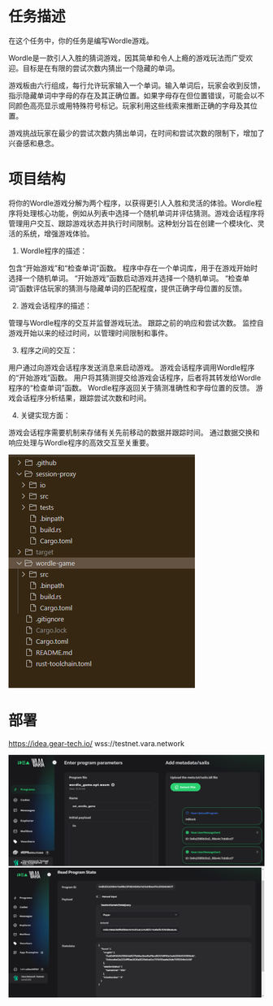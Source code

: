# 任务描述
在这个任务中，你的任务是编写Wordle游戏。

Wordle是一款引人入胜的猜词游戏，因其简单和令人上瘾的游戏玩法而广受欢迎。目标是在有限的尝试次数内猜出一个隐藏的单词。

游戏板由六行组成，每行允许玩家输入一个单词。输入单词后，玩家会收到反馈，指示隐藏单词中字母的存在及其正确位置。如果字母存在但位置错误，可能会以不同颜色高亮显示或用特殊符号标记。玩家利用这些线索来推断正确的字母及其位置。

游戏挑战玩家在最少的尝试次数内猜出单词，在时间和尝试次数的限制下，增加了兴奋感和悬念。

# 项目结构
将你的Wordle游戏分解为两个程序，以获得更引人入胜和灵活的体验。Wordle程序将处理核心功能，例如从列表中选择一个随机单词并评估猜测。游戏会话程序将管理用户交互、跟踪游戏状态并执行时间限制。这种划分旨在创建一个模块化、灵活的系统，增强游戏体验。

1. Wordle程序的描述：

包含“开始游戏”和“检查单词”函数。
程序中存在一个单词库，用于在游戏开始时选择一个随机单词。
“开始游戏”函数启动游戏并选择一个随机单词。
“检查单词”函数评估玩家的猜测与隐藏单词的匹配程度，提供正确字母位置的反馈。

2. 游戏会话程序的描述：

管理与Wordle程序的交互并监督游戏玩法。
跟踪之前的响应和尝试次数。
监控自游戏开始以来的经过时间，以管理时间限制和事件。

3. 程序之间的交互：

用户通过向游戏会话程序发送消息来启动游戏。
游戏会话程序调用Wordle程序的“开始游戏”函数。
用户将其猜测提交给游戏会话程序，后者将其转发给Wordle程序的“检查单词”函数。
Wordle程序返回关于猜测准确性和字母位置的反馈。
游戏会话程序分析结果，跟踪尝试次数和时间。

4. 关键实现方面：

游戏会话程序需要机制来存储有关先前移动的数据并跟踪时间。
通过数据交换和响应处理与Wordle程序的高效交互至关重要。

![alt text](1722858011123.png)

# 部署
https://idea.gear-tech.io/
wss://testnet.vara.network

![alt text](1722860507969.jpg)
![alt text](1720185307791.jpg)
